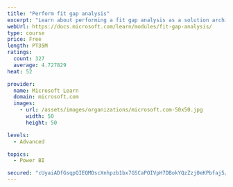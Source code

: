 ```yaml
---
title: "Perform fit gap analysis"
excerpt: "Learn about performing a fit gap analysis as a solution architect for Dynamics 365 and Microsoft Power Platform."
webUrl: https://docs.microsoft.com/learn/modules/fit-gap-analysis/
type: course
price: Free
length: PT35M
ratings:
  count: 327
  average: 4.727829
heat: 52

provider:
  name: Microsoft Learn
  domain: microsoft.com
  images:
    - url: /assets/images/organizations/microsoft.com-50x50.jpg
      width: 50
      height: 50

levels:
  - Advanced

topics:
  - Power BI

secured: "cUyaiADfGsqpQIEQMOscXnhpzb1bx7GSCaPOIVpH7DBokYQzZzj0eKPbfaj5/OCaSxVH5b2pt9S5dXLXWsjESPXDRn81r0WBBcxznxm0TiYvnGkLVyMjbsPKFSesntNn0fRepDS2QxsDhA3z3J+m9A5vI/QcmVKAJGEAL3cAV04wWsGwOAI7sfuKRN17lPgSO44YHfD7vxcwSbqGFZL6rplP4GaJg+Z/C/bQgpJ5DvSdXuMEG8U5jQ9IWfJuYXLFzxcQHpL9QD5LKcOUZT2jr92TGVUWlllVliecZKZ+XrQSYZbssco3ACIX/yYoFRYnzIeoGWYnjnM2UTiQjskLo5TuMGgdEcDq6Qu8koNSufRkPQUJMAM3VJp5bW8nn5f7iGyZgLjOwyWUHBxMfKQRs0ZuIJtATkv9kTlDytw+0AE=;kIhc2jaYrClV+mI5XpASGw=="
---
```


